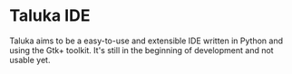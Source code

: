 Taluka IDE
==========

Taluka aims to be a easy-to-use and extensible IDE written in Python and using
the Gtk+ toolkit. It's still in the beginning of development and not usable yet.
